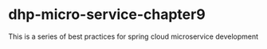 # dhp-micro-service-chapter9
This is a series of best practices for spring cloud microservice development
